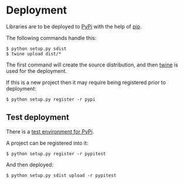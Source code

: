 # Deployment

Libraries are to be deployed to [PyPi][pypi] with the help of [pip][pip].

The following commands handle this:

```
$ python setup.py sdist
$ twine upload dist/*
```

The first command will create the source distribution, and then [twine][twine] is used for the deployment.

If this is a new project then it may require being registered prior to deployment:

```
$ python setup.py register -r pypi
```

## Test deployment

There is a [test environment for PyPi][pypitest].

A project can be registered into it:

```
$ python setup.py register -r pypitest
```

And then deployed:

```
$ python setup.py sdist upload -r pypitest
```

[pip]: https://pypi.python.org/pypi/pip
[pypi]: https://pypi.python.org/pypi
[pypitest]: https://testpypi.python.org/pypi
[twine]: https://github.com/pypa/twine

